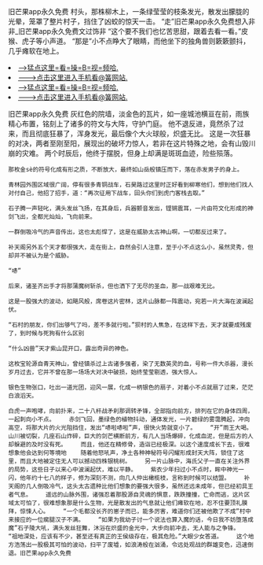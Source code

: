旧芒果app永久免费    村头，那株柳木上，一条绿莹莹的枝条发光，散发出朦胧的光晕，笼罩了整片村子，挡住了凶蛟的惊天一击。    “走”旧芒果app永久免费想入非非_旧芒果app永久免费文过饰非    “这个要不我们也忆苦思甜，跟着去看一看。”皮猴、虎子等小声道。    “那是”小不点睁大了眼睛，而他坐下的独角兽则簌簌颤抖，几乎瘫软在地上。

<li><a href="http://tzipjy502.bb906.cc/#md_1013">-->猛点这里=看=操=B=视=频哈.</a></li>
<li><a href="http://tzipjy502.bb906.cc/#md_1013">--->点击这里进入手机看@簧网站.</a></li>





<li><a href="http://tzipjy502.bb906.cc/#md_1013">-->猛点这里=看=操=B=视=频哈.</a></li>
<li><a href="http://tzipjy502.bb906.cc/#md_1013">--->点击这里进入手机看@簧网站.</a></li>



旧芒果app永久免费    灰红色的院墙，淡金色的瓦片，如一座城池横亘在前，雨族精心布置，铭刻上了诸多的符文与大阵，守护门庭。    他不退反进，竟然杀了过来，而且彻底狂暴了，浑身发光，最后像个大火球般，炽盛无比。    这是一次狂暴的对决，两者至刚至阳，展现出的破坏力惊人，若非在这片特殊之地，会有山毁川崩的灾难。    两个时辰后，他终于摆脱，但身上却满是斑斑血迹，险些殒落。

    那枚金sè的符号化成有形之质，不断放大，最终如山岳般镇压而下，落在赤发男子的身上。

    青林园外围区域很广阔，停有很多青铜战车，石昊路过这里时正好看到柳寒他们，想到他们找人对付自己，他招了招手，道：“再次征用下战车，回头你们到虎门客栈去取。”

    石子腾一声轻叱，满头发丝飞扬，在其身后，兵器颤音发出，铿锵震耳，一片由符文化形成的神剑飞出，全都光灿灿，飞向前来。

    一群倒吸冷气的声音传出，这也太彪悍了，这是在威胁太古神山啊，一切都反过来了。

    补天阁另外五个天才都很强大，走在街上，自然会引人注意，至于小不点这么小，虽然灵秀，但却并不被认为是个威胁。

    “哧”

    后来，诸圣齐出手才将那蒲魔树斩杀，但也洒下了无尽的圣血，那一战艰难无比。

    这是一股强大的波动，如飓风般，席卷这片密林，这片山脉都一阵震动，宛若一片大海在波澜起伏。

    “石村的朋友，你们出够气了吗，差不多就行啦。”狈村的人焦急，在这样下去，天才就要成残废了，到时候与死狗有什么区别

    “什么凶兽”天才紫山昆开口，露出奇异的神色。

    这枚宝轮源自青天神山，曾经镇杀过上古诸多强者，染了无数英灵的血，号称一件大杀器，漫长岁月过去，它并不曾在那一场场大对决中破损，始终莹莹剔透，强大惊人。

    银色生物张口，吐出一道光团，迎风一展，化成一柄银色的扇子，对着小不点就扇了过来，茫茫白浪滔天。

    白虎一声咆哮，向前扑来，二十八杆战矛刹那调转矛锋，全部指向前方，排列在它的身体四周，一起刺向小不点。    赤剑飞回，墨绿色的植物抖动，通体发光，一片碧绿的雾霭腾起，冲向高空，将那大片的火光阻挡住，发出“哧啦哧啦”声，很快火势就变小了。    “开”雨王大喝。    山川被切裂，几座石山炸碎，巨大的剑芒横断前方，有几人当场爆碎，化成血泥，但是后方的人却躲避的及时没有死。    而且，他还在精修骨，造诣已经极深。以这个速度成长下去，很难想象他会达到何等境地    随着他怒吼声，净土各种神秘符号闪耀形成封天大阵，锁住了这里，而且大地被定住无人可以撼动四株银桃树。    另一片山脉中，海氏父子一直在关注外界的局势，这些日子以来心中波澜起伏，难以平静。    紫衣少年扫过小不点时，眸中神光一闪，他年约十七八的样子，修为深刻不测，向几人仲出橄榄枝，言称到时候可以结盟。    补天阁的几人倒吸冷气，这头太古遗种比他们想象的要强大很多，虽然还远未成年，但已经初具王者气息。    遥远的山脉外围，诸强忍着那股源自灵魂的惧意，跌跌撞撞，亡命而逃，这片区域太可怕了，很难想象那是什么生物，光是散发出的气息就让他们瘫软在地，忍不住要顶礼膜拜，惊悚人心。    “一个毛都没长齐的崽子而已，能多厉害，难道你们还被他欺了不成”村中来接应的一位瘸腿汉子不满。    “如果为我幼子讨一个说法也算入魔的话，今日我不妨堕落成魔”石子陵大吼，满头发丝狂舞，沐浴在炽盛的金光中，大步向前冲去，无人能与之争锋。    “祖地深处，应该有不少，甚至还有真正的王侯级存在，极其危险。”大眼少女答道。    这个地方浩荡出一股极其可怕的波动，扫平了废墟，如浪涛般在汹涌，令远处观战的群雄变色，迅速倒退。旧芒果app永久免费
